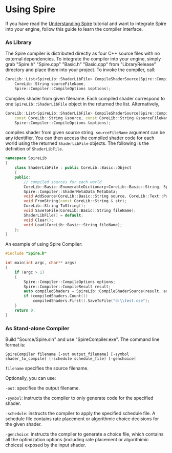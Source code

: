 # Using Spire
If you have read the [Understanding Spire](https://github.com/csyonghe/Spire/tree/master/Docs/tutorial1) tutorial and want to integrate Spire into your engine, follow this guide to learn the compiler interface.
### As Library
The Spire compiler is distributed directly as four C++ source files with no external dependencies. To integrate the compiler into your engine, simply grab "Spire.h" "Spire.cpp" "Basic.h" "Basic.cpp" from "LibraryRelease" directory and place them into your project.
To invoke the compiler, call:
```c++
CoreLib::List<SpireLib::ShaderLibFile> CompileShaderSource(Spire::Compiler::CompileResult & result,
	CoreLib::String sourceFileName,
	Spire::Compiler::CompileOptions &options);
```
Compiles shader from given filename. Each compiled shader correspond to one `SpireLib::ShaderLibFile` object in the returned the list.
Alternatively,
```c++
CoreLib::List<SpireLib::ShaderLibFile> CompileShaderSource(Spire::Compiler::CompileResult & result,
	const CoreLib::String &source, const CoreLib::String &sourceFileName,
	Spire::Compiler::CompileOptions &options);
```
compiles shader from given source string. `sourceFileName` argument can be any identifier.
You can then access the compiled shader code for each world using the returned `ShaderLibFile` objects. The following is the definition of `ShaderLibFile`.
```c++
namespace SpireLib
{
	class ShaderLibFile : public CoreLib::Basic::Object
	{
	public:
		// compiled sources for each world
		CoreLib::Basic::EnumerableDictionary<CoreLib::Basic::String, Spire::Compiler::CompiledShaderSource> Sources; 
		Spire::Compiler::ShaderMetaData MetaData;
		void AddSource(CoreLib::Basic::String source, CoreLib::Text::Parser & parser);
		void FromString(const CoreLib::String & str);
		CoreLib::String ToString();
		void SaveToFile(CoreLib::Basic::String fileName);
		ShaderLibFile() = default;
		void Clear();
		void Load(CoreLib::Basic::String fileName);
	};
}
```
An example of using Spire Compiler:
```c++
#include "Spire.h"

int main(int argc, char** args)
{
	if (argc > 1)
	{
		Spire::Compiler::CompileOptions options;
		Spire::Compiler::CompileResult result;
		auto compiledShaders = SpireLib::CompileShaderSource(result, args[1], options);
		if (compiledShaders.Count())
			compiledShaders.First().SaveToFile("d:\\test.cse");
	}
    return 0;
}
```
### As Stand-alone Compiler
Build "Source/Spire.sln" and use "SpireCompiler.exe". The command line format is:
```
SpireCompiler filename [-out output_filename] [-symbol shader_to_compile] [-schedule schedule_file] [-genchoice]
```
`filename` specifies the source filename.

Optionally, you can use:

`-out`: specifies the output filename.

`-symbol`: instructs the compiler to only generate code for the specified shader.

`-schedule`: instructs the compiler to apply the specified schedule file. A schedule file contains rate placement or algorithmic choice decisions for the given shader.

`-genchoice`: instructs the compiler to generate a choice file, which contains all the optimization options (including rate placement or algorithimic choices) exposed by the input shader.
